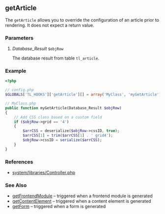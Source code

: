 getArticle
----------

The `getArticle` allows you to override the configuration of an article prior to rendering. It does not expect a return value.


### Parameters ###

1. *Database_Result* `$objRow`

	The database result from table `tl_article`.


### Example ###

```php
<?php

// config.php
$GLOBALS['TL_HOOKS']['getArticle'][] = array('MyClass', 'myGetArticle');

// MyClass.php
public function myGetArticle(Database_Result $objRow)
{
	// Add CSS class based on a custom field
	if ($objRow->grid == '4')
	{
		$arrCSS = deserialize($objRow->cssID, true);
		$arrCSS[1] = trim($arrCSS[1] . ' grid4');
		$objRow->cssID = serialize($arrCSS);
	}
}
```


### References ###

- [system/libraries/Controller.php](https://github.com/contao/core/blob/2.11.7/system/libraries/Controller.php#L432)


### See Also ###

- [getFrontendModule](getFrontendModule.md) – triggered when a frontend module is generated
- [getContentElement](getContentElement.md) – triggered when a content element is generated
- [getForm](getForm.md) – triggered when a form is generated

